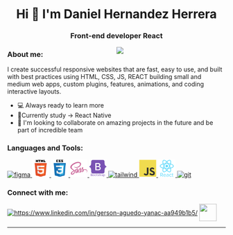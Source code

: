 <h1 align="center">Hi 👋 I'm Daniel Hernandez Herrera</h1>
<h3 align="center">Front-end developer React</h3>

<img align="right" width="50%" src="https://i.postimg.cc/Njp40zZp/programmer-Sinfondo.png">
<h3 align="left">About me:</h3>
<p>I create successful responsive websites that are fast, easy to use, and built with best practices using HTML, CSS, JS, REACT building small and medium web apps, custom plugins, features, animations, and coding interactive layouts.

</p>
<ul>
  <li>💻 Always ready to learn more</li>
  <li>🌱Currently study -> React Native </li>
  <li>🙌 I'm looking to collaborate on amazing projects in the future and be part of incredible team </li>
</ul>

<h3 align="left">Languages and Tools:</h3>

<p align="left"><a href="https://www.figma.com/" target="_blank" rel="noreferrer"> <img src="https://www.vectorlogo.zone/logos/figma/figma-icon.svg" alt="figma" width="40" height="40"/> </a><a href="https://www.w3.org/html/" target="_blank" rel="noreferrer"> <img src="https://raw.githubusercontent.com/devicons/devicon/master/icons/html5/html5-original-wordmark.svg" alt="html5" width="40" height="40"/> </a> <a href="https://www.w3schools.com/css/" target="_blank" rel="noreferrer"> <img src="https://raw.githubusercontent.com/devicons/devicon/master/icons/css3/css3-original-wordmark.svg" alt="css3" width="40" height="40"/> </a> <a href="https://sass-lang.com" target="_blank" rel="noreferrer"> <img src="https://raw.githubusercontent.com/devicons/devicon/master/icons/sass/sass-original.svg" alt="sass" width="40" height="40"/> </a> <a href="https://getbootstrap.com" target="_blank" rel="noreferrer"> <img src="https://raw.githubusercontent.com/devicons/devicon/master/icons/bootstrap/bootstrap-plain-wordmark.svg" alt="bootstrap" width="40" height="40"/> </a>  <a href="https://tailwindcss.com/" target="_blank" rel="noreferrer"> <img src="https://www.vectorlogo.zone/logos/tailwindcss/tailwindcss-icon.svg" alt="tailwind" width="40" height="40"/> <a href="https://developer.mozilla.org/en-US/docs/Web/JavaScript" target="_blank" rel="noreferrer"> <img src="https://raw.githubusercontent.com/devicons/devicon/master/icons/javascript/javascript-original.svg" alt="javascript" width="40" height="40"/> </a>   </a> <a href="https://reactjs.org/" target="_blank" rel="noreferrer"> <img src="https://raw.githubusercontent.com/devicons/devicon/master/icons/react/react-original-wordmark.svg" alt="react" width="40" height="40"/> </a>  <a href="https://git-scm.com/" target="_blank" rel="noreferrer"> <img src="https://www.vectorlogo.zone/logos/git-scm/git-scm-icon.svg" alt="git" width="40" height="40"/> </a>  

<h3 align="left">Connect with me:</h3>
<p align="left">
<a href="https://www.linkedin.com/in/daniel-hern%C3%A1ndez-herrera-2633a3211/" target="_blank"><img align="center" src="https://raw.githubusercontent.com/rahuldkjain/github-profile-readme-generator/master/src/images/icons/Social/linked-in-alt.svg" alt="https://www.linkedin.com/in/gerson-aguedo-yanac-aa949b1b5/" height="30" width="40" /></a>
<a href="#" target="_blank"><img align="center" src="https://img.icons8.com/fluency/48/000000/domain.png"  height="40" width="40" /></a>
</p>
<hr>

